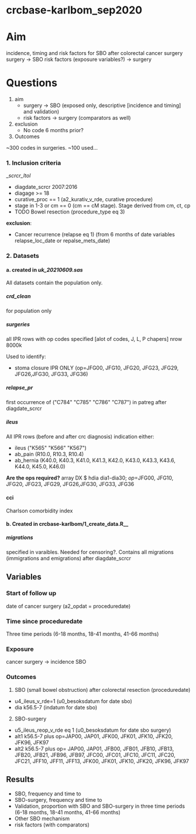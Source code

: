 # crcbase-karlbom_sep2020

# Aim
incidence, timing and risk factors for SBO after colorectal cancer surgery
surgery -> SBO
risk factors (exposure variables?) -> surgery

# Questions
1. aim
    - surgery -> SBO (exposed only, descriptive [incidence and timing] and validation)
    - risk factors -> surgery (comparators as well)
2. exclusion
    - No code 6 months prior?
3. Outcomes

~300 codes in surgeries. ~100 used...


### 1. Inclusion criteria
__scrcr_ltol_
- diagdate_scrcr 2007:2016
- diagage >= 18
- curative_proc == 1 (a2_kurativ_v_rde, curative procedure)
- stage in 1-3 or cm == 0 (cm == cM stage). Stage derived from cm, ct, cp
- TODO Bowel resection (procedure_type eq 3)

__exclusion__:

- Cancer recurrence (relapse eq 1) (from 6 months of date variables relapse_loc_date or repalse_mets_date)

### 2. Datasets

#### a. created in _uk_20210609.sas_
All datasets contain the population only.

##### crd_clean 
for population only

##### surgeries 
all IPR rows with op codes specified [alot of codes, J, L, P chapers]
nrow 8000k

Used to identify: 
- stoma closure IPR ONLY (op=JFG00, JFG10, JFG20, JFG23, JFG29, JFG26,JFG30, JFG33, JFG36) 


##### relapse_pr 
first occurrence of ("C784" "C785" "C786" "C787") in patreg after diagdate_scrcr

##### ileus
All IPR rows (before and after crc diagnosis) indication either: 

 - ileus ("K565" "K566" "K567") 
 - ab_pain (R10.0, R10.3, R10.4)
 - ab_hernia (K40.0, K40.3, K41.0, K41.3, K42.0, K43.0, K43.3, K43.6, K44.0, K45.0, K46.0)

__Are the ops required?__ array DX $ hdia dia1-dia30; _op_=JFG00, JFG10, JFG20, JFG23, JFG29, JFG26,JFG30, JFG33, JFG36
 

#### cci
Charlson comorbidity index

#### b. Created in crcbase-karlbom/1_create_data.R__

##### migrations 
specified in varaibles. Needed for censoring?.
Contains all migrations (immigrations and emigrations) after diagdate_scrcr

## Variables

### Start of follow up
date of cancer surgery (a2_opdat = proceduredate)

### Time since proceduredate
Three time periods (6-18 months, 18-41 months, 41-66 months)

### Exposure 
cancer surgery -> incidence SBO


### Outcomes

1. SBO (small bowel obstruction) after colorectal resection (proceduredate)
- u4_ileus_v_rde=1 (u0_besoksdatum for date sbo)
- dia k56.5-7 (indatum for date sbo)

2. SBO-surgery
- u5_ileus_reop_v_rde eq 1 (u0_besoksdatum for date sbo surgery)
- alt1 k56.5-7 plus op=JAP00, JAP01, JFK00, JFK01, JFK10, JFK20, JFK96, JFK97 
- alt2 k56.5-7 plus op= JAP00, JAP01, JFB00, JFB01, JFB10, JFB13, JFB20, JFB21, 
                        JFB96, JFB97, JFC00, JFC01, JFC10, JFC11, JFC20, JFC21,
                        JFF10, JFF11, JFF13, JFK00, JFK01, JFK10, JFK20, JFK96, JFK97 

## Results
- SBO, frequency and time to 
- SBO-surgery, frequency and time to
- Validation, proportion with SBO and SBO-surgery in three time periods (6-18 months, 18-41 months, 41-66 months)
- Other SBO mechanism
- risk factors (with comparators)

